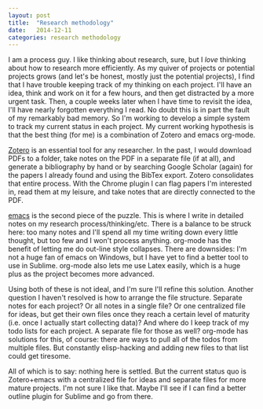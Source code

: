 ```yaml
---
layout: post
title:  "Research methodology"
date:   2014-12-11
categories: research methodology
---
```

I am a process guy. I like thinking about research, sure, but I *love* thinking about how to research more efficiently. As my quiver of projects or potential projects grows (and let's be honest, mostly just the potential projects), I find that I have trouble keeping track of my thinking on each project. I'll have an idea, think and work on it for a few hours, and then get distracted by a more urgent task. Then, a couple weeks later when I have time to revisit the idea, I'll have nearly forgotten everything I read. No doubt this is in part the fault of my remarkably bad memory. So I'm working to develop a simple system to track my current status in each project. My current working hypothesis is that the best thing (for me) is a combination of Zotero and emacs org-mode.

[Zotero](http://www.zotero.org) is an essential tool for any researcher. In the past, I would download PDFs to a folder, take notes on the PDF in a separate file (if at all), and generate a bibliography by hand or by searching Google Scholar (again) for the papers I already found and using the BibTex export. Zotero consolidates that entire process. With the Chrome plugin I can flag papers I'm interested in, read them at my leisure, and take notes that are directly connected to the PDF. 

[emacs](http://www.gnu.org/software/emacs/) is the second piece of the puzzle. This is where I write in detailed notes on my research process/thinking/etc. There is a balance to be struck here: too many notes and I'll spend all my time writing down every little thought, but too few and I won't process anything. org-mode has the benefit of letting me do out-line style collapses. There are downsides: I'm not a huge fan of emacs on Windows, but I have yet to find a better tool to use in Sublime. org-mode also lets me use Latex easily, which is a huge plus as the project becomes more advanced.

Using both of these is not ideal, and I'm sure I'll refine this solution. Another question I haven't resolved is how to arrange the file structure. Separate notes for each project? Or all notes in a single file? Or one centralized file for ideas, but get their own files once they reach a certain level of maturity (i.e. once I actually start collecting data)? And where do I keep track of my todo lists for each project. A separate file for those as well? org-mode has solutions for this, of course: there are ways to pull all of the todos from multiple files. But constantly elisp-hacking and adding new files to that list could get tiresome. 

All of which is to say: nothing here is settled. But the current status quo is Zotero+emacs with a centralized file for ideas and separate files for more mature projects. I'm not sure I like that. Maybe I'll see if I can find a better outline plugin for Sublime and go from there.